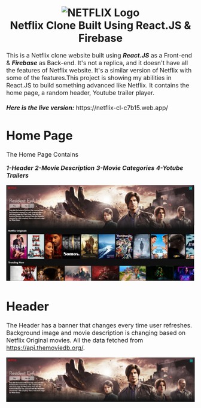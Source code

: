 <h1 align="center">
  <img title="Netflix" src="https://fhsknightlife.com/wp-content/uploads/2020/04/uVASXqvMzyUrAPfSn9pMtxOC7s89ulzdDKBdtqCP.png" alt="NETFLIX Logo" width="400" />
  <br>
  Netflix Clone Built Using React.JS & Firebase
</h1>

<p><font size="3">
  This is a Netflix clone website built using <strong><em>React.JS</em></strong> as a Front-end & <strong><em>Firebase</em></strong> as Back-end. It's not a replica, and it     doesn't have all the features of Netflix website. It's a similar version of Netflix with some of the features.This project is showing my abilities in React.JS to build something advanced like Netflix. It contains the home page, a random header, Youtube trailer player.
  <br><br> 
  <strong><em>Here is the live version:</em></strong> https://netflix-cl-c7b15.web.app/ 
</p>
 
# Home Page
  The Home Page Contains
  
  ***1-Header***
  ***2-Movie Description***
  ***3-Movie Categories***
  ***4-Yotube Trailers***
  
 <div align="center"><a name="menu"></a>

<img src="./public/images/1.PNG">

</div>

# Header

The Header has a banner that changes every time user refreshes. Background image and movie description is changing based on Netflix Original movies. All the data fetched from https://api.themoviedb.org/.

<div align="center"><a name="menu"></a>

<img src="./public/images/2.PNG">

</div>



